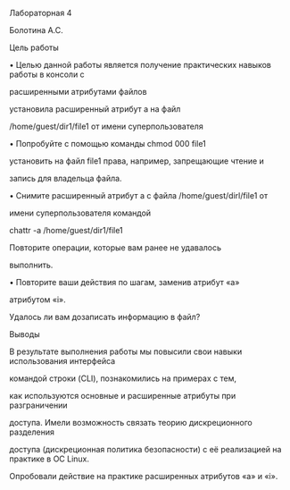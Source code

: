 ﻿

Лабораторная 4

Болотина А.С.





Цель работы

• Целью данной работы является получение практических навыков работы в консоли с

расширенными атрибутами файлов





установила расширенный атрибут a на файл

/home/guest/dir1/file1 от имени суперпользователя





• Попробуйте с помощью команды chmod 000 file1

установить на файл file1 права, например, запрещающие чтение и

запись для владельца файла.

• Снимите расширенный атрибут a с файла /home/guest/dirl/file1 от

имени суперпользователя командой

chattr -a /home/guest/dir1/file1

Повторите операции, которые вам ранее не удавалось

выполнить.

• Повторите ваши действия по шагам, заменив атрибут «a»

атрибутом «i».

Удалось ли вам дозаписать информацию в файл?





Выводы

В результате выполнения работы мы повысили свои навыки использования интерфейса

командой строки (CLI), познакомились на примерах с тем,

как используются основные и расширенные атрибуты при разграничении

доступа. Имели возможность связать теорию дискреционного разделения

доступа (дискреционная политика безопасности) с её реализацией на практике в ОС Linux.

Опробовали действие на практике расширенных атрибутов «а» и «i».

